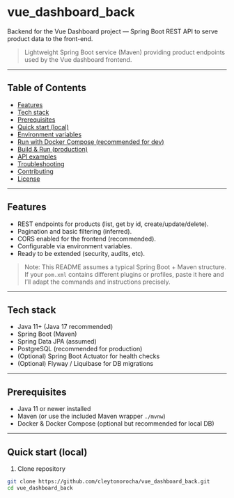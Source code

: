 # vue_dashboard_back

Backend for the Vue Dashboard project — Spring Boot REST API to serve product data to the front-end.

> Lightweight Spring Boot service (Maven) providing product endpoints used by the Vue dashboard frontend.

---

## Table of Contents
- [Features](#features)
- [Tech stack](#tech-stack)
- [Prerequisites](#prerequisites)
- [Quick start (local)](#quick-start-local)
- [Environment variables](#environment-variables)
- [Run with Docker Compose (recommended for dev)](#run-with-docker-compose-recommended-for-dev)
- [Build & Run (production)](#build--run-production)
- [API examples](#api-examples)
- [Troubleshooting](#troubleshooting)
- [Contributing](#contributing)
- [License](#license)

---

## Features
- REST endpoints for products (list, get by id, create/update/delete).
- Pagination and basic filtering (inferred).
- CORS enabled for the frontend (recommended).
- Configurable via environment variables.
- Ready to be extended (security, audits, etc).

> Note: This README assumes a typical Spring Boot + Maven structure. If your `pom.xml` contains different plugins or profiles, paste it here and I’ll adapt the commands and instructions precisely.

---

## Tech stack
- Java 11+ (Java 17 recommended)
- Spring Boot (Maven)
- Spring Data JPA (assumed)
- PostgreSQL (recommended for production)
- (Optional) Spring Boot Actuator for health checks
- (Optional) Flyway / Liquibase for DB migrations

---

## Prerequisites
- Java 11 or newer installed
- Maven (or use the included Maven wrapper `./mvnw`)
- Docker & Docker Compose (optional but recommended for local DB)

---

## Quick start (local)

1. Clone repository
```bash
git clone https://github.com/cleytonorocha/vue_dashboard_back.git
cd vue_dashboard_back
